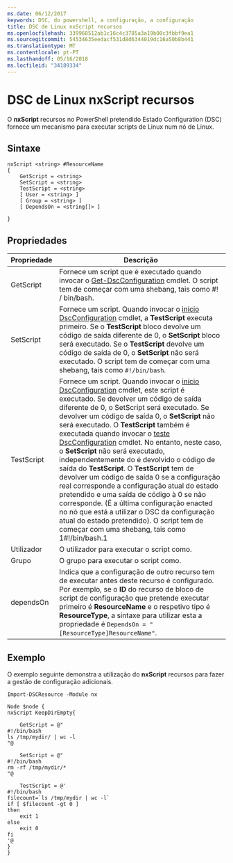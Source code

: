 ```yaml
---
ms.date: 06/12/2017
keywords: DSC, do powershell, a configuração, a configuração
title: DSC de Linux nxScript recursos
ms.openlocfilehash: 339968512ab1c16c4c3785a3a19b00c3fbbf9ea1
ms.sourcegitcommit: 54534635eedacf531d8d6344019dc16a50b8b441
ms.translationtype: MT
ms.contentlocale: pt-PT
ms.lasthandoff: 05/16/2018
ms.locfileid: "34189334"
---
```

# <a name="dsc-for-linux-nxscript-resource"></a>DSC de Linux nxScript recursos

O **nxScript** recursos no PowerShell pretendido Estado Configuration (DSC) fornece um mecanismo para executar scripts de Linux num nó de Linux.

## <a name="syntax"></a>Sintaxe

```
nxScript <string> #ResourceName
{
    GetScript = <string>
    SetScript = <string>
    TestScript = <string>
    [ User = <string> ]
    [ Group = <string> ]
    [ DependsOn = <string[]> ]

}
```

## <a name="properties"></a>Propriedades

|  Propriedade |  Descrição |
|---|---|
| GetScript| Fornece um script que é executado quando invocar o [Get-DscConfiguration](https://technet.microsoft.com/en-us/library/dn521625.aspx) cmdlet. O script tem de começar com uma shebang, tais como #! / bin/bash.|
| SetScript| Fornece um script. Quando invocar o [início DscConfiguration](https://technet.microsoft.com/en-us/library/dn521623.aspx) cmdlet, a **TestScript** executa primeiro. Se o **TestScript** bloco devolve um código de saída diferente de 0, o **SetScript** bloco será executado. Se o **TestScript** devolve um código de saída de 0, o **SetScript** não será executado. O script tem de começar com uma shebang, tais como `#!/bin/bash`.|
| TestScript| Fornece um script. Quando invocar o [início DscConfiguration](https://technet.microsoft.com/en-us/library/dn521623.aspx) cmdlet, este script é executado. Se devolver um código de saída diferente de 0, o SetScript será executado. Se devolver um código de saída 0, o **SetScript** não será executado. O **TestScript** também é executada quando invocar o [teste DscConfiguration](https://technet.microsoft.com/en-us/library/dn407382.aspx) cmdlet. No entanto, neste caso, o **SetScript** não será executado, independentemente do é devolvido o código de saída do **TestScript**. O **TestScript** tem de devolver um código de saída 0 se a configuração real corresponde a configuração atual do estado pretendido e uma saída de código à 0 se não corresponde. (É a última configuração enacted no nó que está a utilizar o DSC da configuração atual do estado pretendido). O script tem de começar com uma shebang, tais como 1#!/bin/bash.1|
| Utilizador| O utilizador para executar o script como.|
| Grupo| O grupo para executar o script como.|
| dependsOn | Indica que a configuração de outro recurso tem de executar antes deste recurso é configurado. Por exemplo, se o **ID** do recurso de bloco de script de configuração que pretende executar primeiro é **ResourceName** e o respetivo tipo é **ResourceType**, a sintaxe para utilizar esta a propriedade é `DependsOn = "[ResourceType]ResourceName"`.|

## <a name="example"></a>Exemplo

O exemplo seguinte demonstra a utilização do **nxScript** recursos para fazer a gestão de configuração adicionais.

```
Import-DSCResource -Module nx

Node $node {
nxScript KeepDirEmpty{

    GetScript = @"
#!/bin/bash
ls /tmp/mydir/ | wc -l
"@

    SetScript = @"
#!/bin/bash
rm -rf /tmp/mydir/*
"@

    TestScript = @'
#!/bin/bash
filecount=`ls /tmp/mydir | wc -l`
if [ $filecount -gt 0 ]
then
    exit 1
else
    exit 0
fi
'@
}
}
```